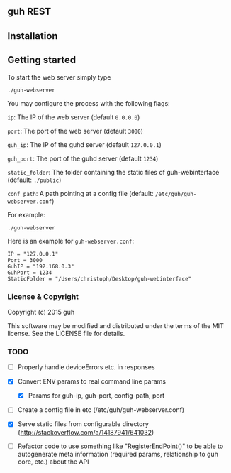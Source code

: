 ## guh REST

## Installation

## Getting started

To start the web server simply type

    ./guh-webserver

You may configure the process with the following flags:

`ip`: The IP of the web server (default `0.0.0.0`)

`port`: The port of the web server (default `3000`)

`guh_ip`: The IP of the guhd server (default `127.0.0.1`)

`guh_port`: The port of the guhd server (default `1234`)

`static_folder`: The folder containing the static files of guh-webinterface (default: `./public`)

`conf_path`: A path pointing at a config file (default: `/etc/guh/guh-webserver.conf`)

For example:

    ./guh-webserver

Here is an example for `guh-webserver.conf`:

    IP = "127.0.0.1"
    Port = 3000
    GuhIP = "192.168.0.3"
    GuhPort = 1234
    StaticFolder = "/Users/christoph/Desktop/guh-webinterface"

### License & Copyright

Copyright (c) 2015 guh

This software may be modified and distributed under the terms of the MIT license. See the LICENSE file for details.

### TODO

 - [ ] Properly handle deviceErrors etc. in responses
 - [x] Convert ENV params to real command line params
   - [x] Params for guh-ip, guh-port, config-path, port
 - [ ] Create a config file in etc (/etc/guh/guh-webserver.conf)
 - [x] Serve static files from configurable directory (http://stackoverflow.com/a/14187941/641032)
 - [ ] Refactor code to use something like "RegisterEndPoint()" to be able to autogenerate meta information (required params, relationship to guh core, etc.) about the API


